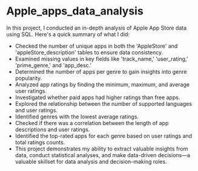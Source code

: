 # Apple_apps_data_analysis
In this project, I conducted an in-depth analysis of Apple App Store data using SQL. Here's a quick summary of what I did:

- Checked the number of unique apps in both the 'AppleStore' and 'appleStore_description' tables to ensure data consistency.
- Examined missing values in key fields like 'track_name,' 'user_rating,' 'prime_genre,' and 'app_desc.'
- Determined the number of apps per genre to gain insights into genre popularity.
- Analyzed app ratings by finding the minimum, maximum, and average user ratings.
- Investigated whether paid apps had higher ratings than free apps.
- Explored the relationship between the number of supported languages and user ratings.
- Identified genres with the lowest average ratings.
- Checked if there was a correlation between the length of app descriptions and user ratings.
- Identified the top-rated apps for each genre based on user ratings and total ratings counts.
- This project demonstrates my ability to extract valuable insights from data, conduct statistical analyses, and make data-driven decisions—a valuable skillset for data analysis and decision-making roles.
